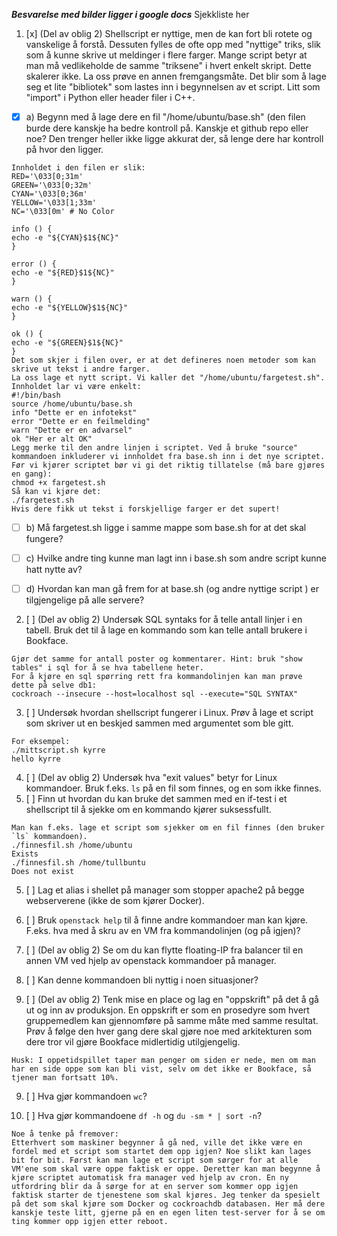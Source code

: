 ***Besvarelse med bilder ligger i google docs***
Sjekkliste her


1. [x] (Del av oblig 2)  Shellscript er nyttige, men de kan fort bli rotete og vanskelige å forstå. Dessuten fylles de ofte opp med "nyttige" triks, slik som å kunne skrive ut meldinger i flere farger. Mange script betyr at man må vedlikeholde de samme "triksene" i hvert enkelt skript. Dette skalerer ikke. La oss prøve en annen fremgangsmåte. Det blir som å lage seg et lite "bibliotek" som lastes inn i begynnelsen av et script. Litt som "import" i Python eller header filer i C++. 

- [x] a) Begynn med å lage dere en fil "/home/ubuntu/base.sh" (den filen burde dere kanskje ha bedre kontroll på. Kanskje et github repo eller noe? Den trenger heller ikke ligge akkurat der, så lenge dere har kontroll på hvor den ligger.

```
Innholdet i den filen er slik:
RED='\033[0;31m'
GREEN='\033[0;32m'
CYAN='\033[0;36m'
YELLOW='\033[1;33m'
NC='\033[0m' # No Color

info () {
echo -e "${CYAN}$1${NC}"
}

error () {
echo -e "${RED}$1${NC}"
}

warn () {
echo -e "${YELLOW}$1${NC}"
}

ok () {
echo -e "${GREEN}$1${NC}"
}
Det som skjer i filen over, er at det defineres noen metoder som kan skrive ut tekst i andre farger.
La oss lage et nytt script. Vi kaller det "/home/ubuntu/fargetest.sh". Innholdet lar vi være enkelt:
#!/bin/bash
source /home/ubuntu/base.sh
info "Dette er en infotekst"
error "Dette er en feilmelding"
warn "Dette er en advarsel"
ok "Her er alt OK"
Legg merke til den andre linjen i scriptet. Ved å bruke "source" kommandoen inkluderer vi innholdet fra base.sh inn i det nye scriptet.
Før vi kjører scriptet bør vi gi det riktig tillatelse (må bare gjøres en gang):
chmod +x fargetest.sh
Så kan vi kjøre det:
./fargetest.sh
Hvis dere fikk ut tekst i forskjellige farger er det supert!
```


- [ ] b) Må fargetest.sh ligge i samme mappe som base.sh for at det skal fungere?

- [ ] c) Hvilke andre ting kunne man lagt inn i base.sh som andre script kunne hatt nytte av?

- [ ] d) Hvordan kan man gå frem for at base.sh (og andre nyttige script ) er tilgjengelige på alle servere?


2. [ ] (Del av oblig 2) Undersøk SQL syntaks for å telle antall linjer i en tabell. Bruk det til å lage en kommando som kan telle antall brukere i Bookface.
```
Gjør det samme for antall poster og kommentarer. Hint: bruk "show tables" i sql for å se hva tabellene heter.
For å kjøre en sql spørring rett fra kommandolinjen kan man prøve dette på selve db1:
cockroach --insecure --host=localhost sql --execute="SQL SYNTAX"
```

3. [ ] Undersøk hvordan shellscript fungerer i Linux. Prøv å lage et script som skriver ut en beskjed sammen med argumentet som ble gitt. 

```
For eksempel:
./mittscript.sh kyrre
hello kyrre
```

4. [ ] (Del av oblig 2) Undersøk hva "exit values" betyr for Linux kommandoer. Bruk f.eks. `ls` på en fil som finnes, og en som ikke finnes. 
5. [ ] Finn ut hvordan du kan bruke det sammen med en if-test i et shellscript til å sjekke om en kommando kjører suksessfullt. 

```
Man kan f.eks. lage et script som sjekker om en fil finnes (den bruker `ls` kommandoen).
./finnesfil.sh /home/ubuntu
Exists
./finnesfil.sh /home/tullbuntu
Does not exist
```

5. [ ] Lag et alias i shellet på manager som stopper apache2 på begge webserverene (ikke de som kjører Docker).


6. [ ] Bruk `openstack help` til å finne andre kommandoer man kan kjøre. F.eks. hva med å skru av en VM fra kommandolinjen (og på igjen)?

7. [ ] (Del av oblig 2) Se om du kan flytte floating-IP fra balancer til en annen VM ved hjelp av openstack kommandoer på manager. 
8. [ ] Kan denne kommandoen bli nyttig i noen situasjoner?

8. [ ] (Del av oblig 2) Tenk mise en place og lag en "oppskrift" på det å gå ut og inn av produksjon. En oppskrift er som en prosedyre som hvert gruppemedlem kan gjennomføre på samme måte med samme resultat. Prøv å følge den hver gang dere skal gjøre noe med arkitekturen som dere tror vil gjøre Bookface midlertidig utilgjengelig. 
```
Husk: I oppetidspillet taper man penger om siden er nede, men om man har en side oppe som kan bli vist, selv om det ikke er Bookface, så tjener man fortsatt 10%.
```

9. [ ] Hva gjør kommandoen `wc`?

10. [ ] Hva gjør kommandoene `df -h` og `du -sm * | sort -n`?


```
Noe å tenke på fremover:
Etterhvert som maskiner begynner å gå ned, ville det ikke være en fordel med et script som startet dem opp igjen? Noe slikt kan lages bit for bit. Først kan man lage et script som sørger for at alle VM'ene som skal være oppe faktisk er oppe. Deretter kan man begynne å kjøre scriptet automatisk fra manager ved hjelp av cron. En ny utfordring blir da å sørge for at en server som kommer opp igjen faktisk starter de tjenestene som skal kjøres. Jeg tenker da spesielt på det som skal kjøre som Docker og cockroachdb databasen. Her må dere kanskje teste litt, gjerne på en en egen liten test-server for å se om ting kommer opp igjen etter reboot.
```